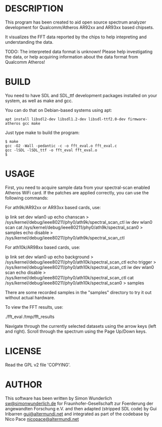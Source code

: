 DESCRIPTION
===========

This program has been created to aid open source spectrum
analyzer development for Qualcomm/Atheros AR92xx and AR93xx
based chipsets. 

It visualizes the FFT data reported by the chips to help intepreting
and understanding the data.

TODO: The interpreted data format is unknown! Please help
investigating the data, or help acquiring information about the
data format from Qualcomm Atheros!

BUILD
=====

You need to have SDL and SDL_ttf development packages installed
on your system, as well as make and gcc.  

You can do that on Debian-based systems using apt:
```
apt install libsdl2-dev libsdl1.2-dev libsdl-ttf2.0-dev firmware-atheros gcc make
```

Just type make to build the program:
```
$ make
gcc -O2 -Wall -pedantic -c -o fft_eval.o fft_eval.c
gcc -lSDL -lSDL_ttf -o fft_eval fft_eval.o
$
```
USAGE
=====

First, you need to acquire sample data from your spectral-scan enabled
Atheros WiFi card. If the patches are applied correctly, you can use
the following commands:

For ath9k/AR92xx or AR93xx based cards, use:

ip link set dev wlan0 up
echo chanscan > /sys/kernel/debug/ieee80211/phy0/ath9k/spectral_scan_ctl
iw dev wlan0 scan
cat /sys/kernel/debug/ieee80211/phy0/ath9k/spectral_scan0 > samples
echo disable > /sys/kernel/debug/ieee80211/phy0/ath9k/spectral_scan_ctl

For ath10k/AR98xx based cards, use:

ip link set dev wlan0 up
echo background > /sys/kernel/debug/ieee80211/phy0/ath10k/spectral_scan_ctl
echo trigger > /sys/kernel/debug/ieee80211/phy0/ath10k/spectral_scan_ctl
iw dev wlan0 scan
echo disable > /sys/kernel/debug/ieee80211/phy0/ath10k/spectral_scan_ctl
cat /sys/kernel/debug/ieee80211/phy0/ath10k/spectral_scan0 > samples

There are some recorded samples in the "samples" directory to try it
out without actual hardware.

To view the FFT results, use:

./fft_eval /tmp/fft_results

Navigate through the currently selected datasets using the arrow keys (left
and right). Scroll through the spectrum using the Page Up/Down keys.


LICENSE
=======

Read the GPL v2 file 'COPYING'.

AUTHOR
======

This software has been written by Simon Wunderlich <sw@simonwunderlich.de>
for Fraunhofer-Gesellschaft zur Foerderung der angewandten Forschung e.V.
and then adapted (stripped SDL code) by Gui Iribarren <gui@altermundi.net>
and integrated as part of the codebase by Nico Pace <nicopace@altermundi.net>
